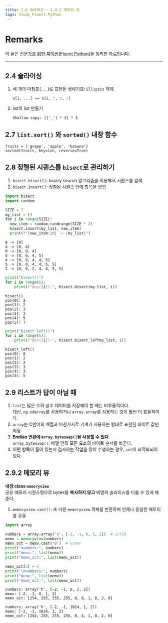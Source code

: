 ```yaml
---
title: 2.4 슬라이싱 ~ 2.9.2 메모리 뷰
tags: Study_Fluent-Python
---
```


# Remarks
이 글은 [전문가를 위한 파이썬(Fluent Python)](https://books.google.co.kr/books/about/%EC%A0%84%EB%AC%B8%EA%B0%80%EB%A5%BC_%EC%9C%84%ED%95%9C_%ED%8C%8C%EC%9D%B4%EC%8D%AC.html?id=NJpIDwAAQBAJ&printsec=frontcover&source=kp_read_button&redir_esc=y#v=onepage&q&f=false)을 정리한 자료입니다.

<!--more-->

---

## 2.4 슬라이싱
1. 세 개의 마침표(`...`)로 표현된 생략기호: `Ellipsis` 객체  

       x[i, ...] == x[i, :, :, :]

2. list의 list 만들기
      
       Shallow copy: [['_'] * 3] * 3
       

## 2.7 `list.sort()` 와  `sorted()` 내장 함수

    fruits = ['grape', 'apple', 'banana']
    sorted(fruits, key=len, reverse=True)


## 2.8 정렬된 시퀀스를 `bisect`로 관리하기
1. `bisect.bisect()`: binary search 알고리즘을 이용해서 시퀀스를 검색
2. `bisect.insort()`: 정렬된 시퀀스 안에 항목을 삽입


```py
import bisect
import random

SIZE = 7
my_list = []
for i in range(SIZE):
  new_item = random.randrange(SIZE * 2)
  bisect.insort(my_list, new_item)
  print(f"{new_item:2d} -> {my_list}")
```
       
    0 -> [0]
    4 -> [0, 4]
    0 -> [0, 0, 4]
    5 -> [0, 0, 4, 5]
    4 -> [0, 0, 4, 4, 5]
    5 -> [0, 0, 4, 4, 5, 5]
    2 -> [0, 0, 2, 4, 4, 5, 5]
    

```py
print("bisect()")
for i in range(6):
    print(f"pos({i}):", bisect.bisect(my_list, i))
```

    bisect()
    pos(0): 2
    pos(1): 2
    pos(2): 3
    pos(3): 3
    pos(4): 5
    pos(5): 7
    
    
```py
print("bisect_left()")
for i in range(6):
    print(f"pos({i}):", bisect.bisect_leftmy_list, i))
```

    bisect_left()
    pos(0): 0
    pos(1): 2
    pos(2): 2
    pos(3): 3
    pos(4): 3
    pos(5): 5
    

## 2.9 리스트가 답이 아닐 때
1. `list`는 많은 수의 실수 데이터를 저장해야 할 때는 비효율적이다.  
대신, `np.ndarray`를 사용하거나 `array.array`를 사용하는 것이 훨씬 더 효율적이다.
2. `array`는 C언어의 배열과 마찬가지로 기계가 사용하는 형태로 표현된 바이트 값만 저장
3. **Endian 변환에 `array.byteswap()`을 사용할 수 있다.**  
`array.byteswap()`: 배열 안의 모든 요소의 바이트 순서를 바꾼다.
4. 어떤 항목이 들어 있는지 검사하는 작업을 많이 수행하는 경우, `set`이 최적화되어 있다.


## 2.9.2 메모리 뷰
**내장 class `memoryview`**  
공유 메모리 시퀀스형으로 bytes를 **복사하지 않고** 배열의 슬라이스를 다룰 수 있게 해준다.

1. `memoryview.cast()`: 또 다른 `memoryview` 객체를 반환하며 언제나 동일한 메모리를 공유


```py
import array

numbers = array.array('h', [-2, -1, 0, 1, 2])  # int16
memv = memoryview(numbers)
memv_oct = memv.cast('B')  # uchar
print("numbers:", numbers)
print("memv:", list(memv))
print("memv_oct:", list(memv_oct))

memv_oct[5] = 4
print("\nnumbers:", numbers)
print("memv:", list(memv))
print("memv_oct:", list(memv_oct))
```

    numbers: array('h', [-2, -1, 0, 1, 2])
    memv: [-2, -1, 0, 1, 2]
    memv_oct: [254, 255, 255, 255, 0, 0, 1, 0, 2, 0]

    numbers: array('h', [-2, -1, 1024, 1, 2])
    memv: [-2, -1, 1024, 1, 2]
    memv_oct: [254, 255, 255, 255, 0, 4, 1, 0, 2, 0]
    
